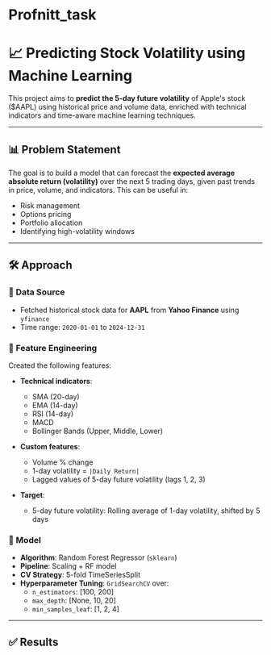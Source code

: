 # Profnitt_task
# 📈 Predicting Stock Volatility using Machine Learning

This project aims to **predict the 5-day future volatility** of Apple's stock ($AAPL) using historical price and volume data, enriched with technical indicators and time-aware machine learning techniques.

---

## 📊 Problem Statement

The goal is to build a model that can forecast the **expected average absolute return (volatility)** over the next 5 trading days, given past trends in price, volume, and indicators. This can be useful in:

- Risk management
- Options pricing
- Portfolio allocation
- Identifying high-volatility windows

---

## 🛠️ Approach

### 🔄 Data Source

- Fetched historical stock data for **AAPL** from **Yahoo Finance** using `yfinance`
- Time range: `2020-01-01` to `2024-12-31`

### 📐 Feature Engineering

Created the following features:

- **Technical indicators**:
  - SMA (20-day)
  - EMA (14-day)
  - RSI (14-day)
  - MACD
  - Bollinger Bands (Upper, Middle, Lower)

- **Custom features**:
  - Volume % change
  - 1-day volatility = `|Daily Return|`
  - Lagged values of 5-day future volatility (lags 1, 2, 3)

- **Target**:
  - 5-day future volatility: Rolling average of 1-day volatility, shifted by 5 days

### 🤖 Model

- **Algorithm**: Random Forest Regressor (`sklearn`)
- **Pipeline**: Scaling + RF model
- **CV Strategy**: 5-fold TimeSeriesSplit
- **Hyperparameter Tuning**: `GridSearchCV` over:
  - `n_estimators`: [100, 200]
  - `max_depth`: [None, 10, 20]
  - `min_samples_leaf`: [1, 2, 4]

---

## ✅ Results

